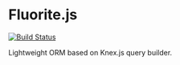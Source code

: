 # Fluorite.js
[![Build Status](https://travis-ci.org/pldin601/Fluorite.js.svg?branch=master)](https://travis-ci.org/pldin601/Fluorite.js)

Lightweight ORM based on Knex.js query builder.
